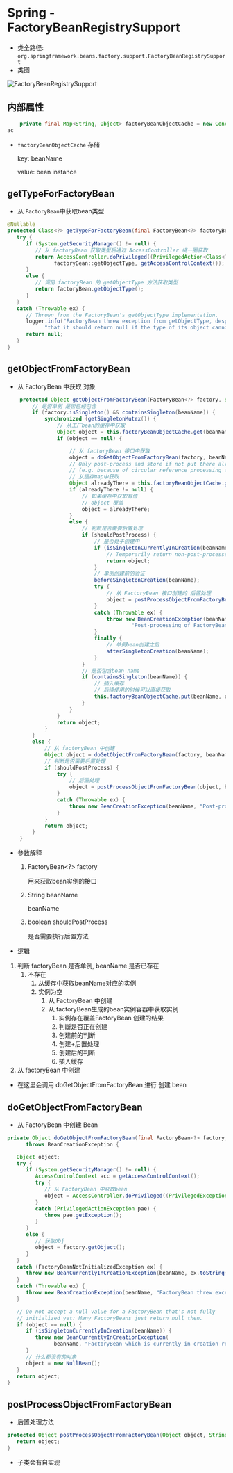 # Spring - FactoryBeanRegistrySupport

- 类全路径: `org.springframework.beans.factory.support.FactoryBeanRegistrySupport`
- 类图

![FactoryBeanRegistrySupport](./images/FactoryBeanRegistrySupport.png)



## 内部属性

```JAVA
	private final Map<String, Object> factoryBeanObjectCache = new ConcurrentHashMap<>(16);
ac
```

- `factoryBeanObjectCache` 存储

  key: beanName

  value: bean instance



## getTypeForFactoryBean

- 从 `FactoryBean`中获取bean类型

```java
@Nullable
protected Class<?> getTypeForFactoryBean(final FactoryBean<?> factoryBean) {
   try {
      if (System.getSecurityManager() != null) {
         // 从 factoryBean 获取类型后通过 AccessController 绕一圈获取
         return AccessController.doPrivileged((PrivilegedAction<Class<?>>)
               factoryBean::getObjectType, getAccessControlContext());
      }
      else {
         // 调用 factoryBean 的 getObjectType 方法获取类型
         return factoryBean.getObjectType();
      }
   }
   catch (Throwable ex) {
      // Thrown from the FactoryBean's getObjectType implementation.
      logger.info("FactoryBean threw exception from getObjectType, despite the contract saying " +
            "that it should return null if the type of its object cannot be determined yet", ex);
      return null;
   }
}
```







## getObjectFromFactoryBean

- 从 FactoryBean 中获取 对象



```java
	protected Object getObjectFromFactoryBean(FactoryBean<?> factory, String beanName, boolean shouldPostProcess) {
		// 是否单例 是否已经包含
		if (factory.isSingleton() && containsSingleton(beanName)) {
			synchronized (getSingletonMutex()) {
				// 从工厂bean的缓存中获取
				Object object = this.factoryBeanObjectCache.get(beanName);
				if (object == null) {

					// 从 factoryBean 接口中获取
					object = doGetObjectFromFactoryBean(factory, beanName);
					// Only post-process and store if not put there already during getObject() call above
					// (e.g. because of circular reference processing triggered by custom getBean calls)
					// 从缓存map中获取
					Object alreadyThere = this.factoryBeanObjectCache.get(beanName);
					if (alreadyThere != null) {
						// 如果缓存中获取有值
						// object 覆盖
						object = alreadyThere;
					}
					else {
						// 判断是否需要后置处理
						if (shouldPostProcess) {
							// 是否处于创建中
							if (isSingletonCurrentlyInCreation(beanName)) {
								// Temporarily return non-post-processed object, not storing it yet..
								return object;
							}
							// 单例创建前的验证
							beforeSingletonCreation(beanName);
							try {
								// 从 FactoryBean 接口创建的 后置处理
								object = postProcessObjectFromFactoryBean(object, beanName);
							}
							catch (Throwable ex) {
								throw new BeanCreationException(beanName,
										"Post-processing of FactoryBean's singleton object failed", ex);
							}
							finally {
								// 单例bean创建之后
								afterSingletonCreation(beanName);
							}
						}
						// 是否包含bean name
						if (containsSingleton(beanName)) {
							// 插入缓存
							// 后续使用的时候可以直接获取
							this.factoryBeanObjectCache.put(beanName, object);
						}
					}
				}
				return object;
			}
		}
		else {
			// 从 factoryBean 中创建
			Object object = doGetObjectFromFactoryBean(factory, beanName);
			// 判断是否需要后置处理
			if (shouldPostProcess) {
				try {
					// 后置处理
					object = postProcessObjectFromFactoryBean(object, beanName);
				}
				catch (Throwable ex) {
					throw new BeanCreationException(beanName, "Post-processing of FactoryBean's object failed", ex);
				}
			}
			return object;
		}
	}

```



- 参数解释

  1. FactoryBean<?> factory

     用来获取bean实例的接口

  2. String beanName

     beanName

  3. boolean shouldPostProcess

     是否需要执行后置方法





- 逻辑

1. 判断 factoryBean 是否单例, beanName 是否已存在
   1. 不存在
      1. 从缓存中获取beanName对应的实例
      2. 实例为空
         1. 从 FactoryBean 中创建
         2. 从 factoryBean生成的bean实例容器中获取实例
            1. 实例存在覆盖FactoryBean 创建的结果
            2. 判断是否正在创建
            3. 创建前的判断
            4. 创建+后置处理
            5. 创建后的判断
            6. 插入缓存
2. 从 factoryBean 中创建







- 在这里会调用 doGetObjectFromFactoryBean 进行 创建 bean







## doGetObjectFromFactoryBean

- 从 FactoryBean 中创建 Bean

```java
private Object doGetObjectFromFactoryBean(final FactoryBean<?> factory, final String beanName)
      throws BeanCreationException {

   Object object;
   try {
      if (System.getSecurityManager() != null) {
         AccessControlContext acc = getAccessControlContext();
         try {
            // 从 FactoryBean 中获取bean
            object = AccessController.doPrivileged((PrivilegedExceptionAction<Object>) factory::getObject, acc);
         }
         catch (PrivilegedActionException pae) {
            throw pae.getException();
         }
      }
      else {
         // 获取obj
         object = factory.getObject();
      }
   }
   catch (FactoryBeanNotInitializedException ex) {
      throw new BeanCurrentlyInCreationException(beanName, ex.toString());
   }
   catch (Throwable ex) {
      throw new BeanCreationException(beanName, "FactoryBean threw exception on object creation", ex);
   }

   // Do not accept a null value for a FactoryBean that's not fully
   // initialized yet: Many FactoryBeans just return null then.
   if (object == null) {
      if (isSingletonCurrentlyInCreation(beanName)) {
         throw new BeanCurrentlyInCreationException(
               beanName, "FactoryBean which is currently in creation returned null from getObject");
      }
      // 什么都没有的对象
      object = new NullBean();
   }
   return object;
}
```





## postProcessObjectFromFactoryBean

- 后置处理方法



```java
protected Object postProcessObjectFromFactoryBean(Object object, String beanName) throws BeansException {
   return object;
}
```

- 子类会有自实现